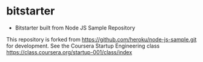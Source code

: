 bitstarter
==========

* Bitstarter built from Node JS Sample Repository

This repository is forked from https://github.com/heroku/node-js-sample.git for development.
See the Coursera Startup Engineering class https://class.coursera.org/startup-001/class/index
